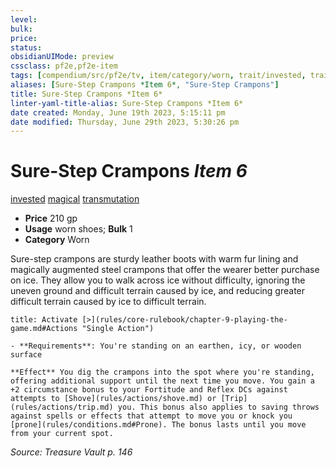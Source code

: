 ```yaml
---
level:
bulk:
price:
status:
obsidianUIMode: preview
cssclass: pf2e,pf2e-item
tags: [compendium/src/pf2e/tv, item/category/worn, trait/invested, trait/magical, trait/transmutation]
aliases: [Sure-Step Crampons *Item 6*, "Sure-Step Crampons"]
title: Sure-Step Crampons *Item 6*
linter-yaml-title-alias: Sure-Step Crampons *Item 6*
date created: Monday, June 19th 2023, 5:15:11 pm
date modified: Thursday, June 29th 2023, 5:30:26 pm
---
```


# Sure-Step Crampons *Item 6*

[invested](rules/traits/invested.md) [magical](rules/traits/magical.md) [transmutation](rules/traits/transmutation.md)  

- **Price** 210 gp
- **Usage** worn shoes; **Bulk** 1
- **Category** Worn

Sure-step crampons are sturdy leather boots with warm fur lining and magically augmented steel crampons that offer the wearer better purchase on ice. They allow you to walk across ice without difficulty, ignoring the uneven ground and difficult terrain caused by ice, and reducing greater difficult terrain caused by ice to difficult terrain.

```ad-embed-ability
title: Activate [>](rules/core-rulebook/chapter-9-playing-the-game.md#Actions "Single Action")

- **Requirements**: You're standing on an earthen, icy, or wooden surface

**Effect** You dig the crampons into the spot where you're standing, offering additional support until the next time you move. You gain a +2 circumstance bonus to your Fortitude and Reflex DCs against attempts to [Shove](rules/actions/shove.md) or [Trip](rules/actions/trip.md) you. This bonus also applies to saving throws against spells or effects that attempt to move you or knock you [prone](rules/conditions.md#Prone). The bonus lasts until you move from your current spot.
```

*Source: Treasure Vault p. 146*

